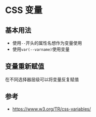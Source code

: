 # CSS 变量

## 基本用法

- 使用`--`开头的属性名想作为变量使用
- 使用`var(--varname)`使用变量

<Demo name="basic" />

## 变量重新赋值

在不同选择器层级可以将变量反复赋值

<Demo name="scope" />

## 参考

- https://www.w3.org/TR/css-variables/
